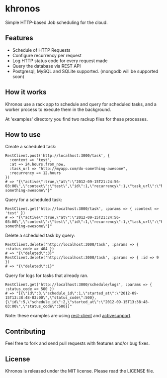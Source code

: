 khronos
===

Simple HTTP-based Job scheduling for the cloud.

Features
---

  - Schedule of HTTP Requests
  - Configure recurrency per request
  - Log HTTP status code for every request made
  - Query the database via REST API
  - Postgresql, MySQL and SQLite supported. (mongodb will be supported soon)

How it works
---

Khronos use a rack app to schedule and query for scheduled tasks, and a worker
process to execute them in the background.

At 'examples' directory you find two rackup files for these processes.

How to use
---

Create a scheduled task:

    RestClient.post('http://localhost:3000/task', {
      :context => 'test',
      :at => 24.hours.from_now,
      :task_url => "http://myapp.com/do-something-awesome",
      :recurrency => 12.hours
    })
    # => "{\"active\":true,\"at\":\"2012-09-15T21:24:56-03:00\",\"context\":\"test\",\"id\":1,\"recurrency\":1,\"task_url\":\"http://myapp.com/do-something-awesome\"}"

Query for a scheduled task:

    RestClient.get('http://localhost:3000/task', :params => { :context => 'test' })
    # => "{\"active\":true,\"at\":\"2012-09-15T21:24:56-03:00\",\"context\":\"test\",\"id\":1,\"recurrency\":1,\"task_url\":\"http://myapp.com/do-something-awesome\"}"

Delete a scheduled task by query:

    RestClient.delete('http://localhost:3000/task', :params => { :status_code => 404 })
    # => "{\"deleted\":3}"
    RestClient.delete('http://localhost:3000/task', :params => { :id => 9 })
    # => "{\"deleted\":1}"

Query for logs for tasks that already ran.

    RestClient.get('http://localhost:3000/schedule/logs', :params => { :status_code => 500 })
    # => "[{\"id\":3,\"schedule_id\":1,\"started_at\":\"2012-09-15T13:38:48-03:00\",\"status_code\":500},{\"id\":5,\"schedule_id\":2,\"started_at\":\"2012-09-15T13:38:48-03:00\",\"status_code\":500}]"

Note: these examples are using [rest-client](https://github.com/archiloque/rest-client/) and [activesupport](https://github.com/rails/rails/tree/master/activesupport).

Contributing
---

Feel free to fork and send pull requests with features and/or bug fixes.

License
---

Khronos is released under the MIT license. Please read the LICENSE file.
